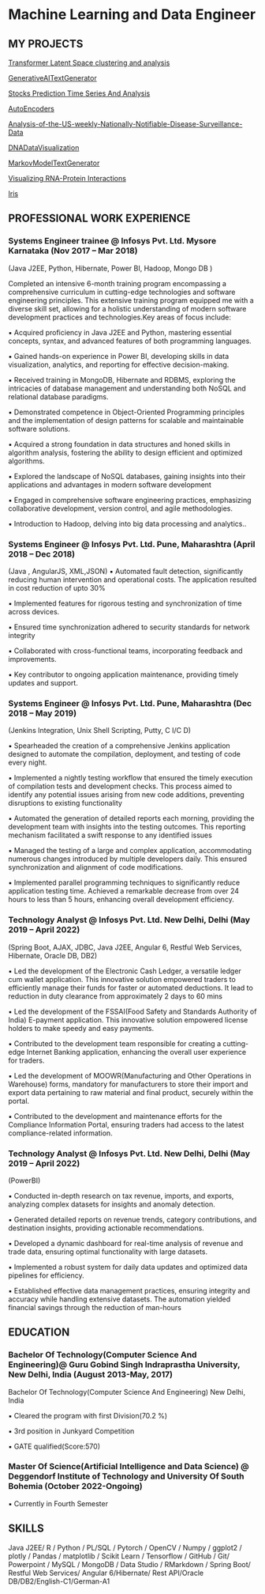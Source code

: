 # Machine Learning and Data Engineer

## MY PROJECTS

[Transformer Latent Space clustering and analysis](https://github.com/Maverick0708/Transformer-Latent-Space-clustering)

[GenerativeAITextGenerator](https://github.com/Maverick0708/GenerativeAITextGenerator)

[Stocks Prediction Time Series And Analysis](https://github.com/Maverick0708/Stocks-prediction-time-series-and-analysis)

[AutoEncoders](https://github.com/Maverick0708/AutoEncoders)

[Analysis-of-the-US-weekly-Nationally-Notifiable-Disease-Surveillance-Data](https://github.com/Maverick0708/Analysis-of-the-US-weekly-Nationally-Notifiable-Disease-Surveillance-Data)

[DNADataVisualization](https://github.com/Maverick0708/DNADataVisualization)

[MarkovModelTextGenerator](https://github.com/Maverick0708/MarkovModelTextGenerator)

[Visualizing RNA-Protein Interactions](https://github.com/Maverick0708/Visualizing-RNA-Protein-Interactions)

[Iris](https://github.com/Maverick0708/Iris)

## PROFESSIONAL WORK EXPERIENCE

### Systems Engineer trainee @ Infosys Pvt. Ltd. Mysore Karnataka (Nov 2017 – Mar 2018)
(Java J2EE, Python, Hibernate, Power BI, Hadoop, Mongo DB )

Completed an intensive 6-month training program encompassing a comprehensive curriculum in cutting-edge
technologies and software engineering principles. This extensive training program equipped me with a diverse
skill set, allowing for a holistic understanding of modern software development practices and technologies.Key
areas of focus include:

▪ Acquired proficiency in Java J2EE and Python, mastering essential concepts, syntax, and advanced features of
both programming languages.

▪ Gained hands-on experience in Power BI, developing skills in data visualization, analytics, and reporting for
effective decision-making.

▪ Received training in MongoDB, Hibernate and RDBMS, exploring the intricacies of database management and
understanding both NoSQL and relational database paradigms.

▪ Demonstrated competence in Object-Oriented Programming principles and the implementation of design
patterns for scalable and maintainable software solutions.

▪ Acquired a strong foundation in data structures and honed skills in algorithm analysis, fostering the ability to
design efficient and optimized algorithms.

▪ Explored the landscape of NoSQL databases, gaining insights into their applications and advantages in modern
software development

▪ Engaged in comprehensive software engineering practices, emphasizing collaborative development, version
control, and agile methodologies.

▪ Introduction to Hadoop, delving into big data processing and analytics..

### Systems Engineer @ Infosys Pvt. Ltd. Pune, Maharashtra (April 2018 – Dec 2018)
(Java , AngularJS, XML,JSON) 
▪ Automated fault detection, significantly reducing human intervention and operational costs. The application
resulted in cost reduction of upto 30%

▪ Implemented features for rigorous testing and synchronization of time across devices.

▪ Ensured time synchronization adhered to security standards for network integrity

▪ Collaborated with cross-functional teams, incorporating feedback and improvements.

▪ Key contributor to ongoing application maintenance, providing timely updates and support.

### Systems Engineer @ Infosys Pvt. Ltd.  Pune, Maharashtra (Dec 2018 – May 2019)
(Jenkins Integration, Unix Shell Scripting, Putty, C I/C D)

▪ Spearheaded the creation of a comprehensive Jenkins application designed to automate the compilation,
deployment, and testing of code every night.

▪ Implemented a nightly testing workflow that ensured the timely execution of compilation tests and development
checks. This process aimed to identify any potential issues arising from new code additions, preventing
disruptions to existing functionality

▪ Automated the generation of detailed reports each morning, providing the development team with insights
into the testing outcomes. This reporting mechanism facilitated a swift response to any identified issues

▪ Managed the testing of a large and complex application, accommodating numerous changes introduced by
multiple developers daily. This ensured synchronization and alignment of code modifications.

▪ Implemented parallel programming techniques to significantly reduce application testing time. Achieved a
remarkable decrease from over 24 hours to less than 5 hours, enhancing overall development efficiency.

### Technology Analyst @ Infosys Pvt. Ltd. New Delhi, Delhi (May 2019 – April 2022) 
(Spring Boot, AJAX, JDBC, Java J2EE, Angular 6, Restful Web Services, Hibernate, Oracle DB, DB2)

▪ Led the development of the Electronic Cash Ledger, a versatile ledger cum wallet application. This innovative
solution empowered traders to efficiently manage their funds for faster or automated deductions. It lead to
reduction in duty clearance from approximately 2 days to 60 mins

▪ Led the development of the FSSAI(Food Safety and Standards Authority of India) E-payment application. This
innovative solution empowered license holders to make speedy and easy payments.

▪ Contributed to the development team responsible for creating a cutting-edge Internet Banking application,
enhancing the overall user experience for traders.

▪ Led the development of MOOWR(Manufacturing and Other Operations in Warehouse) forms, mandatory for
manufacturers to store their import and export data pertaining to raw material and final product, securely within
the portal.

▪ Contributed to the development and maintenance efforts for the Compliance Information Portal, ensuring
traders had access to the latest compliance-related information.

### Technology Analyst @ Infosys Pvt. Ltd. New Delhi, Delhi (May 2019 – April 2022)
(PowerBI)

▪ Conducted in-depth research on tax revenue, imports, and exports, analyzing complex datasets for insights and
anomaly detection.

▪ Generated detailed reports on revenue trends, category contributions, and destination insights, providing
actionable recommendations.

▪ Developed a dynamic dashboard for real-time analysis of revenue and trade data, ensuring optimal functionality
with large datasets.

▪ Implemented a robust system for daily data updates and optimized data pipelines for efficiency.

▪ Established effective data management practices, ensuring integrity and accuracy while handling extensive
datasets. The automation yielded financial savings through the reduction of man-hours

## EDUCATION

### Bachelor Of Technology(Computer Science And Engineering)@ Guru Gobind Singh Indraprastha University, New Delhi, India (August 2013-May, 2017)
Bachelor Of Technology(Computer Science And Engineering) New Delhi, India

▪ Cleared the program with first Division(70.2 %)

▪ 3rd position in Junkyard Competition

▪ GATE qualified(Score:570)
### Master Of Science(Artificial Intelligence and Data Science) @ Deggendorf Institute of Technology and University Of South Bohemia (October 2022-Ongoing)
▪ Currently in Fourth Semester

## SKILLS
Java J2EE/ R / Python / PL/SQL / Pytorch / OpenCV / Numpy / ggplot2 / plotly / Pandas / matplotlib / Scikit Learn /
Tensorflow / GitHub / Git/ Powerpoint / MySQL / MongoDB / Data Studio / RMarkdown / Spring Boot/ Restful Web
Services/ Angular 6/Hibernate/ Rest API/Oracle DB/DB2/English-C1/German-A1

